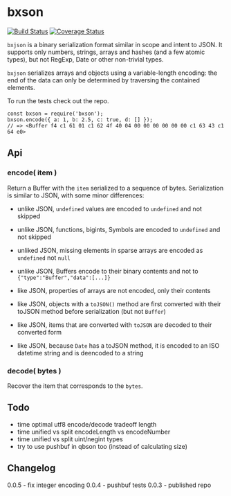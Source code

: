 bxson
======
[![Build Status](https://app.travis-ci.com/andrasq/node-bxson.svg?branch=master)](https://app.travis-ci.com/github/andrasq/node-bxson)
[![Coverage Status](https://coveralls.io/repos/github/andrasq/node-bxson/badge.svg?branch=master)](https://coveralls.io/github/andrasq/node-bxson?branch=master)

`bxjson` is a binary serialization format similar in scope and intent to JSON.
It supports only numbers, strings, arrays and hashes (and a few atomic types),
but not RegExp, Date or other non-trivial types.

`bxjson` serializes arrays and objects using a variable-length encoding:  the end of the data can
only be determined by traversing the contained elements.

To run the tests check out the repo.

    const bxson = require('bxson');
    bxson.encode({ a: 1, b: 2.5, c: true, d: [] });
    // => <Buffer f4 c1 61 01 c1 62 4f 40 04 00 00 00 00 00 00 c1 63 43 c1 64 e0>


## Api

### encode( item )

Return a Buffer with the `item` serialized to a sequence of bytes.  Serialization is similar to
JSON, with some minor differences:

- unlike JSON, `undefined` values are encoded to `undefined` and not skipped
- unlike JSON, functions, bigints, Symbols are encoded to `undefined` and not skipped
- unliked JSON, missing elements in sparse arrays are encoded as `undefined` not `null`
- unlike JSON, Buffers encode to their binary contents and not to `{"type":"Buffer","data":[...]}`


- like JSON, properties of arrays are not encoded, only their contents
- like JSON, objects with a `toJSON()` method are first converted with their toJSON method before
  serialization (but not `Buffer`)
- like JSON, items that are converted with `toJSON` are decoded to their converted form
- like JSON, because `Date` has a toJSON method, it is encoded to an ISO datetime string
  and is deencoded to a string

### decode( bytes )

Recover the item that corresponds to the `bytes`.


## Todo

- time optimal utf8 encode/decode tradeoff length
- time unified vs split encodeLength vs encodeNumber
- time unified vs split uint/negint types
- try to use pushbuf in qbson too (instead of calculating size)

## Changelog

0.0.5 - fix integer encoding
0.0.4 - pushbuf tests
0.0.3 - published repo
